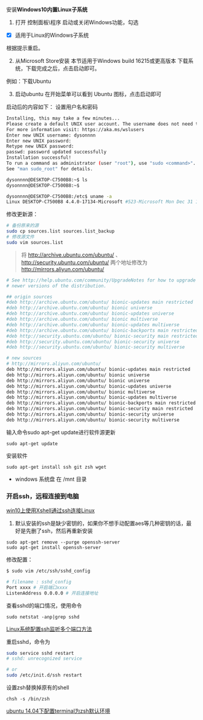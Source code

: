 安装**Windows10内置Linux子系统**

1. 打开  控制面板\程序 启动或关闭Windows功能，勾选  
- [x] 适用于Linux的Windows子系统

根据提示重启。

2. 从Microsoft Store安装
本节适用于Windows build 16215或更高版本
下载系统，下载完成之后，点击启动即可。

例如：下载Ubuntu 


3. 启动ubuntu
在开始菜单可以看到 Ubuntu 图标，点击启动即可

启动后的内容如下：
设置用户名和密码

```bash
Installing, this may take a few minutes...
Please create a default UNIX user account. The username does not need to match your Windows username.
For more information visit: https://aka.ms/wslusers
Enter new UNIX username: dysonnnn   
Enter new UNIX password:
Retype new UNIX password:
passwd: password updated successfully
Installation successful!
To run a command as administrator (user "root"), use "sudo <command>".
See "man sudo_root" for details.

dysonnnn@DESKTOP-C7500B8:~$ ls
dysonnnn@DESKTOP-C7500B8:~$

```


```bash
dysonnnn@DESKTOP-C7500B8:/etc$ uname -a
Linux DESKTOP-C7500B8 4.4.0-17134-Microsoft #523-Microsoft Mon Dec 31 17:49:00 PST 2018 x86_64 x86_64 x86_64 GNU/Linux
```

修改更新源：


```bash
# 备份原来的源
sudo cp sources.list sources.list_backup
# 修改源文件
sudo vim sources.list
```
>将 http://archive.ubuntu.com/ubuntu/ 、 http://security.ubuntu.com/ubuntu/  两个地址修改为  http://mirrors.aliyun.com/ubuntu/


```bash
# See http://help.ubuntu.com/community/UpgradeNotes for how to upgrade to
# newer versions of the distribution.

## origin sources 
#deb http://archive.ubuntu.com/ubuntu/ bionic-updates main restricted
#deb http://archive.ubuntu.com/ubuntu/ bionic universe
#deb http://archive.ubuntu.com/ubuntu/ bionic-updates universe
#deb http://archive.ubuntu.com/ubuntu/ bionic multiverse
#deb http://archive.ubuntu.com/ubuntu/ bionic-updates multiverse
#deb http://archive.ubuntu.com/ubuntu/ bionic-backports main restricted universe multiverse
#deb http://security.ubuntu.com/ubuntu/ bionic-security main restricted
#deb http://security.ubuntu.com/ubuntu/ bionic-security universe
#deb http://security.ubuntu.com/ubuntu/ bionic-security multiverse

# new sources 
# http://mirrors.aliyun.com/ubuntu/
deb http://mirrors.aliyun.com/ubuntu/ bionic-updates main restricted
deb http://mirrors.aliyun.com/ubuntu/ bionic universe
deb http://mirrors.aliyun.com/ubuntu/ bionic universe
deb http://mirrors.aliyun.com/ubuntu/ bionic-updates universe
deb http://mirrors.aliyun.com/ubuntu/ bionic multiverse
deb http://mirrors.aliyun.com/ubuntu/ bionic-updates multiverse
deb http://mirrors.aliyun.com/ubuntu/ bionic-backports main restricted universe multiverse
deb http://mirrors.aliyun.com/ubuntu/ bionic-security main restricted
deb http://mirrors.aliyun.com/ubuntu/ bionic-security universe
deb http://mirrors.aliyun.com/ubuntu/ bionic-security multiverse

```

输入命令sudo apt-get update进行软件源更新
```
sudo apt-get update
```

安装软件
```
sudo apt-get install ssh git zsh wget 
```


- windows 系统盘 在 /mnt 目录

### 开启ssh，远程连接到电脑
[win10上使用Xshell通过ssh连接Linux](https://www.cnblogs.com/ACDIV/p/9047825.html)

1. 默认安装的ssh是缺少密钥的，如果你不想手动配置aes等几种密钥的话，最好是先删了ssh，然后再重新安装

```
sudo apt-get remove --purge openssh-server
sudo apt-get install openssh-server
```

修改配置：
```bash
$ sudo vim /etc/ssh/sshd_config
```

```bash
# filename : sshd_config
Port xxxx # 开启端口xxxx
ListenAddress 0.0.0.0 # 开启连接地址
```

查看sshd的端口情况，使用命令
```
sudo netstat -anp|grep sshd
```
[Linux系统配置ssh监听多个端口方法](https://blog.csdn.net/zhangmingcai/article/details/82895824)



重启sshd，命令为
```bash
sudo service sshd restart
# sshd: unrecognized service

# or
sudo /etc/init.d/ssh restart
```




设置zsh替换掉原有的shell 
```
chsh -s /bin/zsh 
```
[ubuntu 14.04下配置terminal为zsh默认环境](https://blog.csdn.net/zxgdll/article/details/70858857)
